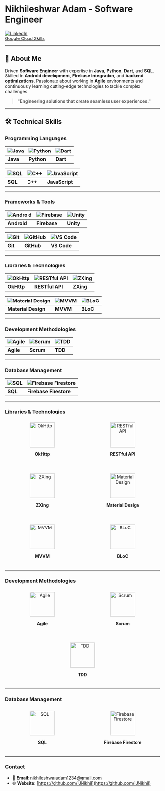 # Nikhileshwar Adam - Software Engineer

[![LinkedIn](https://img.shields.io/badge/LinkedIn-Nikhileshwar%20Adam-blue)](https://www.linkedin.com/in/nikhileshwar-adam/)  
[Google Cloud Skills](https://www.cloudskillsboost.google/public_profiles/79a13a9b-031c-4e9e-bc2b-93ec856a3b3f)

---

## 📜 About Me
Driven **Software Engineer** with expertise in **Java**, **Python**, **Dart**, and **SQL**. Skilled in **Android development**, **Firebase integration**, and **backend optimizations**. Passionate about working in **Agile** environments and continuously learning cutting-edge technologies to tackle complex challenges.

> **"Engineering solutions that create seamless user experiences."**

---

## 🛠️ **Technical Skills**

### **Programming Languages**
| ![Java](https://img.icons8.com/fluency/50/000000/java.png) | ![Python](https://img.icons8.com/fluency/50/000000/python.png) | ![Dart](https://img.icons8.com/fluency/50/000000/dart.png) |
| --- | --- | --- |
| **Java** | **Python** | **Dart** |

| ![SQL](https://img.icons8.com/fluency/50/000000/sql.png) | ![C++](https://img.icons8.com/fluency/50/000000/c-plus-plus.png) | ![JavaScript](https://img.icons8.com/fluency/50/000000/javascript.png) |
| --- | --- | --- |
| **SQL** | **C++** | **JavaScript** |

---

### **Frameworks & Tools**
| ![Android](https://img.icons8.com/fluency/50/000000/android.png) | ![Firebase](https://img.icons8.com/fluency/50/000000/firebase.png) | ![Unity](https://img.icons8.com/fluency/50/000000/unity.png) |
| --- | --- | --- |
| **Android** | **Firebase** | **Unity** |

| ![Git](https://img.icons8.com/fluency/50/000000/git.png) | ![GitHub](https://img.icons8.com/fluency/50/000000/github.png) | ![VS Code](https://img.icons8.com/fluency/50/000000/visual-studio-code.png) |
| --- | --- | --- |
| **Git** | **GitHub** | **VS Code** |

---

### **Libraries & Technologies**
| ![OkHttp](https://img.icons8.com/fluency/50/000000/okhttp.png) | ![RESTful API](https://img.icons8.com/fluency/50/000000/api.png) | ![ZXing](https://img.icons8.com/fluency/50/000000/barcode.png) |
| --- | --- | --- |
| **OkHttp** | **RESTful API** | **ZXing** |

| ![Material Design](https://img.icons8.com/fluency/50/000000/material.png) | ![MVVM](https://img.icons8.com/fluency/50/000000/architecture.png) | ![BLoC](https://img.icons8.com/fluency/50/000000/blocks.png) |
| --- | --- | --- |
| **Material Design** | **MVVM** | **BLoC** |

---

### **Development Methodologies**
| ![Agile](https://img.icons8.com/fluency/50/000000/trello.png) | ![Scrum](https://img.icons8.com/fluency/50/000000/scrum.png) | ![TDD](https://img.icons8.com/fluency/50/000000/jest.png) |
| --- | --- | --- |
| **Agile** | **Scrum** | **TDD** |

---

### **Database Management**
| ![SQL](https://img.icons8.com/fluency/50/000000/sql.png) | ![Firebase Firestore](https://img.icons8.com/fluency/50/000000/firebase.png) |
| --- | --- |
| **SQL** | **Firebase Firestore** |




---

### **Libraries & Technologies**
<div style="display: flex; flex-wrap: wrap; justify-content: space-around; gap: 20px; align-items: center;">

  <div style="flex: 1 1 150px; text-align: center; padding: 10px;">
    <img src="https://img.icons8.com/ios/50/000000/okhttp.png" alt="OkHttp" style="width: 80px; height: 80px;" />
    <p><strong>OkHttp</strong></p>
  </div>

  <div style="flex: 1 1 150px; text-align: center; padding: 10px;">
    <img src="https://img.icons8.com/ios/50/000000/api.png" alt="RESTful API" style="width: 80px; height: 80px;" />
    <p><strong>RESTful API</strong></p>
  </div>

  <div style="flex: 1 1 150px; text-align: center; padding: 10px;">
    <img src="https://img.icons8.com/ios/50/000000/barcode.png" alt="ZXing" style="width: 80px; height: 80px;" />
    <p><strong>ZXing</strong></p>
  </div>

  <div style="flex: 1 1 150px; text-align: center; padding: 10px;">
    <img src="https://img.icons8.com/ios/50/000000/material.png" alt="Material Design" style="width: 80px; height: 80px;" />
    <p><strong>Material Design</strong></p>
  </div>

  <div style="flex: 1 1 150px; text-align: center; padding: 10px;">
    <img src="https://img.icons8.com/ios/50/000000/architecture.png" alt="MVVM" style="width: 80px; height: 80px;" />
    <p><strong>MVVM</strong></p>
  </div>

  <div style="flex: 1 1 150px; text-align: center; padding: 10px;">
    <img src="https://img.icons8.com/ios/50/000000/blocks.png" alt="BLoC" style="width: 80px; height: 80px;" />
    <p><strong>BLoC</strong></p>
  </div>

</div>

---

### **Development Methodologies**
<div style="display: flex; flex-wrap: wrap; justify-content: space-around; gap: 20px; align-items: center;">

  <div style="flex: 1 1 150px; text-align: center; padding: 10px;">
    <img src="https://img.icons8.com/ios/50/000000/trello.png" alt="Agile" style="width: 80px; height: 80px;" />
    <p><strong>Agile</strong></p>
  </div>

  <div style="flex: 1 1 150px; text-align: center; padding: 10px;">
    <img src="https://img.icons8.com/ios/50/000000/scrum.png" alt="Scrum" style="width: 80px; height: 80px;" />
    <p><strong>Scrum</strong></p>
  </div>

  <div style="flex: 1 1 150px; text-align: center; padding: 10px;">
    <img src="https://img.icons8.com/ios/50/000000/jest.png" alt="TDD" style="width: 80px; height: 80px;" />
    <p><strong>TDD</strong></p>
  </div>

</div>

---

### **Database Management**
<div style="display: flex; flex-wrap: wrap; justify-content: space-around; gap: 20px; align-items: center;">

  <div style="flex: 1 1 150px; text-align: center; padding: 10px;">
    <img src="https://img.icons8.com/ios/50/000000/sql.png" alt="SQL" style="width: 80px; height: 80px;" />
    <p><strong>SQL</strong></p>
  </div>

  <div style="flex: 1 1 150px; text-align: center; padding: 10px;">
    <img src="https://img.icons8.com/ios/50/000000/firebase.png" alt="Firebase Firestore" style="width: 80px; height: 80px;" />
    <p><strong>Firebase Firestore</strong></p>
  </div>

</div>

---

### **Contact**  
- 📧 **Email**: nikhileshwaradam1234@gmail.com  
- 🌐 **Website**: [https://github.com/IJNikhil](https://github.com/IJNikhil)
